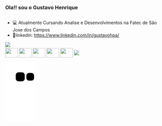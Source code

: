 ### Ola!! sou o Gustavo Henrique 
##




- 💻 Atualmente Cursando Analise e Desenvolvimentos na Fatec de São Jose dos Campos
- 💼linkedin: https://www.linkedin.com/in/gustavohpa/

<div>
  <a href = https://github.com/gustavohpereira/gustavohpereira>
<!--    <img height="180em" src="https://github-readme-stats.vercel.app/api?username=gustavohpereira&show_icons=true&theme=dracula&include_all_commits=true&count_private=true"/> -->
   <img height="180em" src="https://github-readme-stats.vercel.app/api/top-langs/?username=gustavohpereira&layout=compact&langs_count=7&theme=dracula"/>
  </a>
<div> 

<div style= "display:inline-block">
  <img align='center' height="30" width="40" src="https://cdn.jsdelivr.net/gh/devicons/devicon/icons/javascript/javascript-original.svg" />
  
  
  
  <img align='center' height="30" width="40" src="https://cdn.jsdelivr.net/gh/devicons/devicon/icons/html5/html5-original.svg" />
  <img align='center' height="30" width="40" src="https://cdn.jsdelivr.net/gh/devicons/devicon/icons/css3/css3-original.svg" />
  <img align='center' height="30" width="40" src="https://cdn.jsdelivr.net/gh/devicons/devicon/icons/python/python-original.svg" />
  <img align='center' height="30" width="40" src="https://cdn.jsdelivr.net/gh/devicons/devicon/icons/bootstrap/bootstrap-original.svg" />
  <img align='center' height="30" src="https://cdn.jsdelivr.net/gh/devicons/devicon/icons/flask/flask-original.svg" />
  
  ![Snake animation](https://github.com/gustavohpereira/gustavohpereira/blob/output/github-contribution-grid-snake.svg)
          
          
          
          
          

</div>
